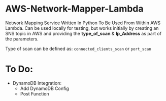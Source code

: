 # AWS-Network-Mapper-Lambda
Network Mapping Service Written In Python To Be Used From Within AWS Lambda. Can be used locally for testing, but works initially by creating an SNS topic in AWS and providing the **type_of_scan** & **Ip_Address** as part of the parameters.

Type of scan can be defined as: `connected_clients_scan` or `port_scan`


# To Do:
- DynamoDB Integration:
    - Add DynamoDB Config
    - Post Function
